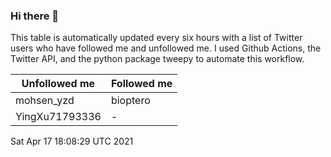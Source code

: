### Hi there 👋

This table is automatically updated every six hours with a list of Twitter users who have followed me and unfollowed me. I used Github Actions, the Twitter API, and the python package tweepy to automate this workflow.

| Unfollowed me |  Followed me |
| --- | --- |
|mohsen_yzd|bioptero|
|YingXu71793336|-|
Sat Apr 17 18:08:29 UTC 2021
